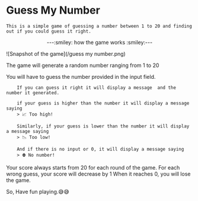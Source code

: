 <p align="center">
<h1>Guess My Number</h1>
</p>

    This is a simple game of guessing a number between 1 to 20 and finding out if you could guess it right.

<p align="center">---:smiley: how the game works :smiley:---</p>

![Snapshot of the game](/guess my number.png)

The game will generate a random number ranging from 1 to 20

You will have to guess the number provided in the input field.

        If you can guess it right it will display a message  and the number it generated.

        if your guess is higher than the number it will display a message saying
        > 📈 Too high!

        Similarly, if your guess is lower than the number it will display a message saying
        > 📉 Too low!

        And if there is no input or 0, it will display a message saying
        > ⛔️ No number!

Your score always starts from 20 for each round of the game.
For each wrong guess, your score will decrease by 1
When it reaches 0, you will lose the game.

So, Have fun playing.:sweat_smile::sweat_smile:
